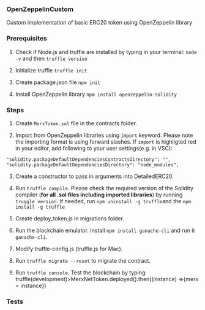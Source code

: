 ### OpenZeppelinCustom
Custom implementation of basic ERC20 token using OpenZeppelin library

### Prerequisites
1. Check if Node.js and truffle are installed by typing in your terminal: `node -v` and then `truffle version`

2. Initialize truffle `truffle init`

3. Create package.json file `npm init`

4. Install OpenZeppelin library `npm install openzeppelin-solidity`

### Steps

1. Create `MerxToken.sol` file in the contracts folder.

2. Import from OpenZeppelin libraries using `import` keyword. Please note the importing format is using forward slashes. 
If `import` is highligted red in your editor, add following to your user settings(e.g. in VSC):
```
"solidity.packageDefaultDependenciesContractsDirectory": "",
"solidity.packageDefaultDependenciesDirectory": "node_modules", 
```

3. Create a constructor to pass in arguments into DetailedERC20.

4. Run `truffle compile`.
Please check the required version of the Solidity compiler (**for all .sol files including imported libraries**) by running `truggle version`.  If needed, run `npm uninstall -g truffle`and the `npm install -g truffle` 

5. Create deploy_token.js in migrations folder. 

6. Run the blockchain emulator. Install `npm install ganache-cli` and run it `ganache-cli`.

7. Modify truffle-config.js (truffle.js for Mac).

8. Run `truffle migrate --reset` to migrate the contract.

9. Run `truffle console`. Test the blockchain by typing:
truffle(development)>MerxNetToken.deployed().then((instance) =>{merx = instance})








### Tests
